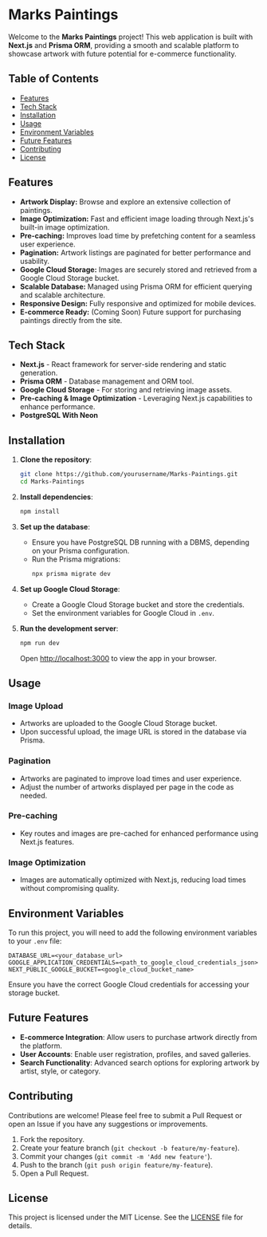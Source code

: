 # Marks Paintings

Welcome to the **Marks Paintings** project! This web application is built with **Next.js** and **Prisma ORM**, providing a smooth and scalable platform to showcase artwork with future potential for e-commerce functionality.

## Table of Contents

- [Features](#features)
- [Tech Stack](#tech-stack)
- [Installation](#installation)
- [Usage](#usage)
- [Environment Variables](#environment-variables)
- [Future Features](#future-features)
- [Contributing](#contributing)
- [License](#license)

## Features

- **Artwork Display:** Browse and explore an extensive collection of paintings.
- **Image Optimization:** Fast and efficient image loading through Next.js's built-in image optimization.
- **Pre-caching:** Improves load time by prefetching content for a seamless user experience.
- **Pagination:** Artwork listings are paginated for better performance and usability.
- **Google Cloud Storage:** Images are securely stored and retrieved from a Google Cloud Storage bucket.
- **Scalable Database:** Managed using Prisma ORM for efficient querying and scalable architecture.
- **Responsive Design:** Fully responsive and optimized for mobile devices.
- **E-commerce Ready:** (Coming Soon) Future support for purchasing paintings directly from the site.

## Tech Stack

- **Next.js** - React framework for server-side rendering and static generation.
- **Prisma ORM** - Database management and ORM tool.
- **Google Cloud Storage** - For storing and retrieving image assets.
- **Pre-caching & Image Optimization** - Leveraging Next.js capabilities to enhance performance.
- **PostgreSQL With Neon**

## Installation

1. **Clone the repository**:

   ```bash
   git clone https://github.com/yourusername/Marks-Paintings.git
   cd Marks-Paintings
   ```

2. **Install dependencies**:

   ```bash
   npm install
   ```

3. **Set up the database**:

   - Ensure you have PostgreSQL DB running with a DBMS, depending on your Prisma configuration.
   - Run the Prisma migrations:
     ```bash
     npx prisma migrate dev
     ```

4. **Set up Google Cloud Storage**:

   - Create a Google Cloud Storage bucket and store the credentials.
   - Set the environment variables for Google Cloud in `.env`.

5. **Run the development server**:

   ```bash
   npm run dev
   ```

   Open [http://localhost:3000](http://localhost:3000) to view the app in your browser.

## Usage

### Image Upload

- Artworks are uploaded to the Google Cloud Storage bucket.
- Upon successful upload, the image URL is stored in the database via Prisma.

### Pagination

- Artworks are paginated to improve load times and user experience.
- Adjust the number of artworks displayed per page in the code as needed.

### Pre-caching

- Key routes and images are pre-cached for enhanced performance using Next.js features.

### Image Optimization

- Images are automatically optimized with Next.js, reducing load times without compromising quality.

## Environment Variables

To run this project, you will need to add the following environment variables to your `.env` file:

```plaintext
DATABASE_URL=<your_database_url>
GOOGLE_APPLICATION_CREDENTIALS=<path_to_google_cloud_credentials_json>
NEXT_PUBLIC_GOOGLE_BUCKET=<google_cloud_bucket_name>
```

Ensure you have the correct Google Cloud credentials for accessing your storage bucket.

## Future Features

- **E-commerce Integration**: Allow users to purchase artwork directly from the platform.
- **User Accounts**: Enable user registration, profiles, and saved galleries.
- **Search Functionality**: Advanced search options for exploring artwork by artist, style, or category.

## Contributing

Contributions are welcome! Please feel free to submit a Pull Request or open an Issue if you have any suggestions or improvements.

1. Fork the repository.
2. Create your feature branch (`git checkout -b feature/my-feature`).
3. Commit your changes (`git commit -m 'Add new feature'`).
4. Push to the branch (`git push origin feature/my-feature`).
5. Open a Pull Request.

## License

This project is licensed under the MIT License. See the [LICENSE](LICENSE) file for details.
